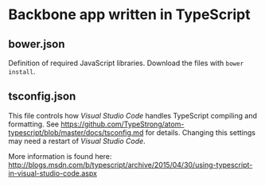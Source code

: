 Backbone app written in TypeScript
==================================

bower.json
----------

Definition of required JavaScript libraries. Download the files with `bower install`.

tsconfig.json
-------------

This file controls how _Visual Studio Code_ handles TypeScript compiling and formatting.
See https://github.com/TypeStrong/atom-typescript/blob/master/docs/tsconfig.md for details.
Changing this settings may need a restart of _Visual Studio Code_.

More information is found here: 
http://blogs.msdn.com/b/typescript/archive/2015/04/30/using-typescript-in-visual-studio-code.aspx
